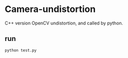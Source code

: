 # Camera-undistortion
C++ version OpenCV undistortion, and called by python.

## run
```
python test.py
```
